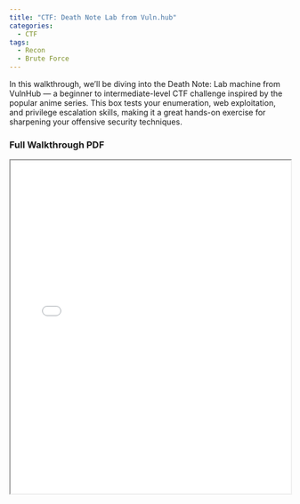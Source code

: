 ```yaml
---
title: "CTF: Death Note Lab from Vuln.hub"
categories:
  - CTF
tags:
  - Recon 
  - Brute Force
---
```


In this walkthrough, we’ll be diving into the Death Note: Lab machine from VulnHub — a beginner to intermediate-level CTF challenge inspired by the popular anime series. This box tests your enumeration, web exploitation, and privilege escalation skills, making it a great hands-on exercise for sharpening your offensive security techniques.

### Full Walkthrough PDF

<iframe src="/assets/docs/deathnote_walkthrough.pdf" width="100%" height="600px">
    This browser does not support PDFs. Please download the PDF to view it: 
    <a href="/assets/docs/DeathNote_Walkthrough.pdf">Download PDF</a>.
</iframe>
